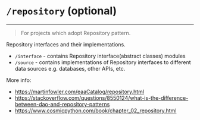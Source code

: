 # `/repository` (optional)

---

> For projects which adopt Repository pattern.

Repository interfaces and their implementations.


* `/interface` - contains Repository interface(abstract classes) modules
* `/source` - contains implementations of Repository interfaces to different data sources e.g. databases, other APIs, etc.

More info:

* https://martinfowler.com/eaaCatalog/repository.html
* https://stackoverflow.com/questions/8550124/what-is-the-difference-between-dao-and-repository-patterns
* https://www.cosmicpython.com/book/chapter_02_repository.html
